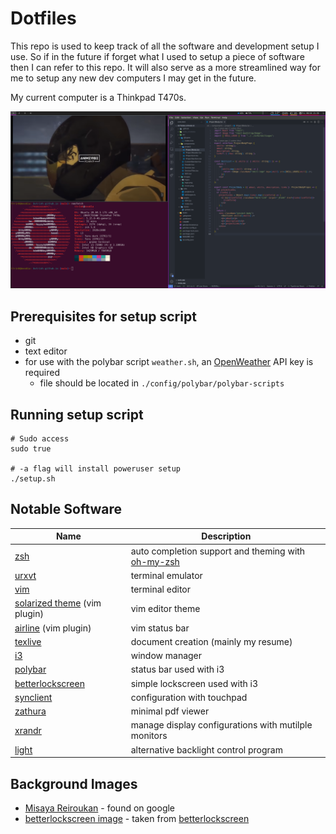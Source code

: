 # Dotfiles

This repo is used to keep track of all the software and development setup I use.
So if in the future if forget what I used to setup a piece of software then I can refer to this repo.
It will also serve as a more streamlined way for me to setup any new dev computers I may get in the future.

My current computer is a Thinkpad T470s.

<img src="./images/main-screen.png">

## Prerequisites for setup script

- git
- text editor
- for use with the polybar script `weather.sh`, an [OpenWeather](https://openweathermap.org/) API key is required
  - file should be located in `./config/polybar/polybar-scripts`

## Running setup script

```
# Sudo access
sudo true

# -a flag will install poweruser setup
./setup.sh
```

## Notable Software

| Name                                                                                    | Description                                                                              |
| --------------------------------------------------------------------------------------- | ---------------------------------------------------------------------------------------- |
| [zsh](https://www.zsh.org/)                                                             | auto completion support and theming with [oh-my-zsh](https://github.com/ohmyzsh/ohmyzsh) |
| [urxvt](https://manpages.ubuntu.com/manpages/xenial/man1/urxvt.1.html)                  | terminal emulator                                                                        |
| [vim](https://github.com/vim/vim)                                                       | terminal editor                                                                          |
| [solarized theme](https://github.com/altercation/vim-colors-solarized.git) (vim plugin) | vim editor theme                                                                         |
| [airline](https://github.com/vim-airline/vim-airline) (vim plugin)                      | vim status bar                                                                           |
| [texlive](https://www.tug.org/texlive/)                                                 | document creation (mainly my resume)                                                     |
| [i3](https://i3wm.org/)                                                                 | window manager                                                                           |
| [polybar](https://github.com/polybar/polybar)                                           | status bar used with i3                                                                  |
| [betterlockscreen](https://github.com/pavanjadhaw/betterlockscreen)                     | simple lockscreen used with i3                                                           |
| [synclient](https://wiki.archlinux.org/index.php/Touchpad_Synaptics)                    | configuration with touchpad                                                              |
| [zathura](https://github.com/pwmt/zathura)                                              | minimal pdf viewer                                                                       |
| [xrandr](https://github.com/freedesktop/xorg-xrandr)                                    | manage display configurations with mutilple monitors                                     |
| [light](https://github.com/haikarainen/light)                                           | alternative backlight control program                                                    |

## Background Images

- [Misaya Reiroukan](https://www.deviantart.com/greenmapple17/art/Misaya-Reiroukan-Fate-Prototype-Minimalism-603258076) - found on google
- [betterlockscreen image](https://github.com/bvtrinh/dotfiles/blob/main/images/girl1.png) - taken from [betterlockscreen](https://github.com/pavanjadhaw/betterlockscreen)
